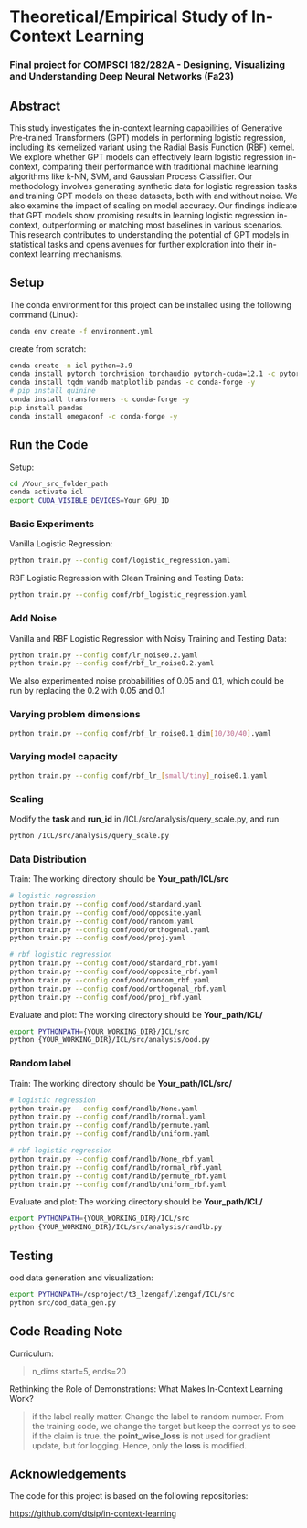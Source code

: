
# Theoretical/Empirical Study of In-Context Learning
### **Final project for COMPSCI 182/282A - Designing, Visualizing and Understanding Deep Neural Networks (Fa23)**

## Abstract
This study investigates the in-context learning capabilities of Generative Pre-trained Transformers (GPT) models in performing logistic regression, including its kernelized variant using the Radial Basis Function (RBF) kernel. We explore whether GPT models can effectively learn logistic regression in-context, comparing their performance with traditional machine learning algorithms like k-NN, SVM, and Gaussian Process Classifier. Our methodology involves generating synthetic data for logistic regression tasks and training GPT models on these datasets, both with and without noise. We also examine the impact of scaling on model accuracy. Our findings indicate that GPT models show promising results in learning logistic regression in-context, outperforming or matching most baselines in various scenarios. This research contributes to understanding the potential of GPT models in statistical tasks and opens avenues for further exploration into their in-context learning mechanisms. 

## Setup
The conda environment for this project can be installed using the following command (Linux):
```bash
conda env create -f environment.yml
```

create from scratch:
```bash
conda create -n icl python=3.9
conda install pytorch torchvision torchaudio pytorch-cuda=12.1 -c pytorch -c nvidia -y
conda install tqdm wandb matplotlib pandas -c conda-forge -y
# pip install quinine
conda install transformers -c conda-forge -y
pip install pandas
conda install omegaconf -c conda-forge -y
```

## Run the Code
Setup:
```bash
cd /Your_src_folder_path
conda activate icl
export CUDA_VISIBLE_DEVICES=Your_GPU_ID
```

### Basic Experiments
Vanilla Logistic Regression:
```bash
python train.py --config conf/logistic_regression.yaml
```

RBF Logistic Regression with Clean Training and Testing Data:
```bash
python train.py --config conf/rbf_logistic_regression.yaml
```

### Add Noise
Vanilla and RBF Logistic Regression with Noisy Training and Testing Data:
```bash
python train.py --config conf/lr_noise0.2.yaml
python train.py --config conf/rbf_lr_noise0.2.yaml
```
We also experimented noise probabilities of 0.05 and 0.1, which could be run by replacing the 0.2 with 0.05 and 0.1

### Varying problem dimensions
```bash
python train.py --config conf/rbf_lr_noise0.1_dim[10/30/40].yaml
```

### Varying model capacity
```bash
python train.py --config conf/rbf_lr_[small/tiny]_noise0.1.yaml
```

### Scaling
Modify the **task** and **run_id** in /ICL/src/analysis/query_scale.py, and run
```bash
python /ICL/src/analysis/query_scale.py
```

### Data Distribution
Train:
The working directory should be **Your_path/ICL/src**
```bash
# logistic regression
python train.py --config conf/ood/standard.yaml
python train.py --config conf/ood/opposite.yaml
python train.py --config conf/ood/random.yaml
python train.py --config conf/ood/orthogonal.yaml
python train.py --config conf/ood/proj.yaml

# rbf logistic regression
python train.py --config conf/ood/standard_rbf.yaml
python train.py --config conf/ood/opposite_rbf.yaml
python train.py --config conf/ood/random_rbf.yaml
python train.py --config conf/ood/orthogonal_rbf.yaml
python train.py --config conf/ood/proj_rbf.yaml
```
Evaluate and plot:
The working directory should be **Your_path/ICL/**
```bash
export PYTHONPATH={YOUR_WORKING_DIR}/ICL/src
python {YOUR_WORKING_DIR}/ICL/src/analysis/ood.py
```

### Random label
Train:
The working directory should be **Your_path/ICL/src/**
```bash
# logistic regression
python train.py --config conf/randlb/None.yaml
python train.py --config conf/randlb/normal.yaml
python train.py --config conf/randlb/permute.yaml
python train.py --config conf/randlb/uniform.yaml

# rbf logistic regression
python train.py --config conf/randlb/None_rbf.yaml
python train.py --config conf/randlb/normal_rbf.yaml
python train.py --config conf/randlb/permute_rbf.yaml
python train.py --config conf/randlb/uniform_rbf.yaml
```
Evaluate and plot:
The working directory should be **Your_path/ICL/**
```bash
export PYTHONPATH={YOUR_WORKING_DIR}/ICL/src
python {YOUR_WORKING_DIR}/ICL/src/analysis/randlb.py
```

## Testing
ood data generation and visualization:
```bash
export PYTHONPATH=/csproject/t3_lzengaf/lzengaf/ICL/src
python src/ood_data_gen.py
```

## Code Reading Note
Curriculum:
> n_dims start=5, ends=20

Rethinking the Role of Demonstrations: What Makes In-Context Learning Work?
> if the label really matter. Change the label to random number. From the training code, we change the target but keep the correct ys to see if the claim is true.
the **point_wise_loss** is not used for gradient update, but for logging. Hence, only the **loss** is modified.

## Acknowledgements
The code for this project is based on the following repositories:

https://github.com/dtsip/in-context-learning


